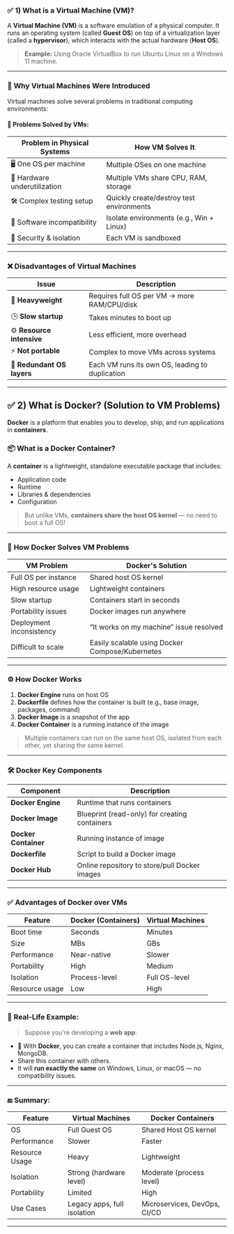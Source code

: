 ### ✅ 1) **What is a Virtual Machine (VM)?**

A **Virtual Machine (VM)** is a software emulation of a physical computer. It runs an operating system (called **Guest OS**) on top of a virtualization layer (called a **hypervisor**), which interacts with the actual hardware (**Host OS**).

> **Example:** Using Oracle VirtualBox to run Ubuntu Linux on a Windows 11 machine.

---

### 🧠 **Why Virtual Machines Were Introduced**

Virtual machines solve several problems in traditional computing environments:

#### 🔧 **Problems Solved by VMs:**

| Problem in Physical Systems  | How VM Solves It                         |
| ---------------------------- | ---------------------------------------- |
| 🖥️ One OS per machine       | Multiple OSes on one machine             |
| 💸 Hardware underutilization | Multiple VMs share CPU, RAM, storage     |
| 🛠️ Complex testing setup    | Quickly create/destroy test environments |
| 🚫 Software incompatibility  | Isolate environments (e.g., Win + Linux) |
| 🔐 Security & isolation      | Each VM is sandboxed                     |

---

### ❌ **Disadvantages of Virtual Machines**

| Issue                      | Description                                     |
| -------------------------- | ----------------------------------------------- |
| 🐌 **Heavyweight**         | Requires full OS per VM → more RAM/CPU/disk     |
| 🕒 **Slow startup**        | Takes minutes to boot up                        |
| ⚙️ **Resource intensive**  | Less efficient, more overhead                   |
| ⚡ **Not portable**         | Complex to move VMs across systems              |
| 🔁 **Redundant OS layers** | Each VM runs its own OS, leading to duplication |

---

## ✅ 2) **What is Docker? (Solution to VM Problems)**

**Docker** is a platform that enables you to develop, ship, and run applications in **containers**.

### 📦 What is a Docker Container?

A **container** is a lightweight, standalone executable package that includes:

* Application code
* Runtime
* Libraries & dependencies
* Configuration

> But unlike VMs, **containers share the host OS kernel** — no need to boot a full OS!

---

### 🔁 **How Docker Solves VM Problems**

| VM Problem               | Docker's Solution                               |
| ------------------------ | ----------------------------------------------- |
| Full OS per instance     | Shared host OS kernel                           |
| High resource usage      | Lightweight containers                          |
| Slow startup             | Containers start in seconds                     |
| Portability issues       | Docker images run anywhere                      |
| Deployment inconsistency | “It works on my machine” issue resolved         |
| Difficult to scale       | Easily scalable using Docker Compose/Kubernetes |

---

### ⚙️ **How Docker Works**

1. **Docker Engine** runs on host OS
2. **Dockerfile** defines how the container is built (e.g., base image, packages, command)
3. **Docker Image** is a snapshot of the app
4. **Docker Container** is a running instance of the image

> Multiple containers can run on the same host OS, isolated from each other, yet sharing the same kernel.

---

### 🛠️ **Docker Key Components**

| Component            | Description                                   |
| -------------------- | --------------------------------------------- |
| **Docker Engine**    | Runtime that runs containers                  |
| **Docker Image**     | Blueprint (read-only) for creating containers |
| **Docker Container** | Running instance of image                     |
| **Dockerfile**       | Script to build a Docker image                |
| **Docker Hub**       | Online repository to store/pull Docker images |

---

### ✅ **Advantages of Docker over VMs**

| Feature        | Docker (Containers) | Virtual Machines |
| -------------- | ------------------- | ---------------- |
| Boot time      | Seconds             | Minutes          |
| Size           | MBs                 | GBs              |
| Performance    | Near-native         | Slower           |
| Portability    | High                | Medium           |
| Isolation      | Process-level       | Full OS-level    |
| Resource usage | Low                 | High             |

---

### 📌 Real-Life Example:

> Suppose you’re developing a **web app**:

* 🐳 With **Docker**, you can create a container that includes Node.js, Nginx, MongoDB.
* Share this container with others.
* It will **run exactly the same** on Windows, Linux, or macOS — no compatibility issues.

---

### 🔚 Summary:

| Feature        | Virtual Machines            | Docker Containers            |
| -------------- | --------------------------- | ---------------------------- |
| OS             | Full Guest OS               | Shared Host OS kernel        |
| Performance    | Slower                      | Faster                       |
| Resource Usage | Heavy                       | Lightweight                  |
| Isolation      | Strong (hardware level)     | Moderate (process level)     |
| Portability    | Limited                     | High                         |
| Use Cases      | Legacy apps, full isolation | Microservices, DevOps, CI/CD |

---

